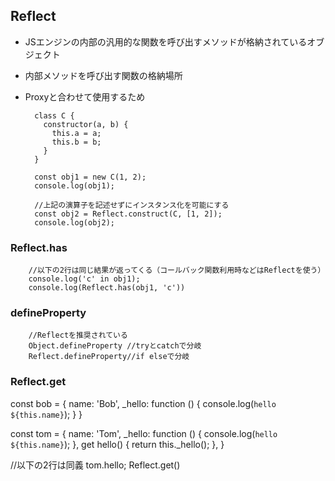 ## Reflect

- JSエンジンの内部の汎用的な関数を呼び出すメソッドが格納されているオブジェクト

- 内部メソッドを呼び出す関数の格納場所
- Proxyと合わせて使用するため

        class C {
          constructor(a, b) {
            this.a = a;
            this.b = b;
          }
        }
        
        const obj1 = new C(1, 2);
        console.log(obj1);
        
        //上記の演算子を記述せずにインスタンス化を可能にする
        const obj2 = Reflect.construct(C, [1, 2]);
        console.log(obj2);

### Reflect.has
        //以下の2行は同じ結果が返ってくる（コールバック関数利用時などはReflectを使う）
        console.log('c' in obj1);
        console.log(Reflect.has(obj1, 'c'))

### defineProperty
        //Reflectを推奨されている
        Object.defineProperty //tryとcatchで分岐
        Reflect.defineProperty//if elseで分岐

### Reflect.get
const bob = {
  name: 'Bob',
  _hello: function () {
    console.log(`hello ${this.name}`);
  }
}

const tom = {
  name: 'Tom',
  _hello: function () {
    console.log(`hello ${this.name}`);
  },
  get hello() {
    return this._hello();
  },
}

//以下の2行は同義
tom.hello;
Reflect.get()
